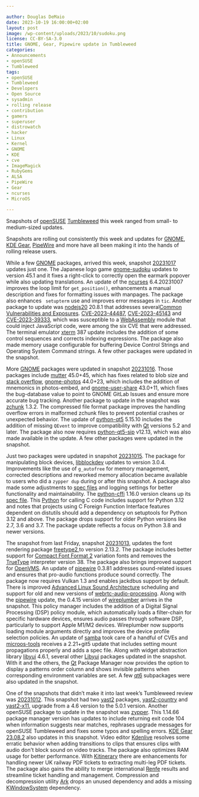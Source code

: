 ```yaml
---

author: Douglas DeMaio 
date: 2023-10-19 16:00:00+02:00
layout: post
image: /wp-content/uploads/2023/10/sudoku.png
license: CC-BY-SA-3.0
title: GNOME, Gear, Pipewire update in Tumbleweed 
categories:
- Announcements
- openSUSE
- Tumbleweed
tags:
- openSUSE
- Tumbleweed
- Developers
- Open Source
- sysadmin
- rolling release
- contribution
- gamers
- superuser
- distrowatch
- hacker
- Linux
- Kernel
- GNOME
- KDE
- cve
- ImageMagick
- RubyGems
- ALSA
- PipeWire
- Gear
- ncurses
- MicroOS

---
```


Snapshots of [openSUSE](https://get.opensuse.org/) [Tumbleweed](https://get.opensuse.org/tumbleweed/) this week ranged from small- to medium-sized updates.

Snapshots are rolling out consistently this week and updates for [GNOME](https://www.gnome.org/), [KDE Gear](https://kde.org/announcements/gear/23.08.2/), [PipeWire](https://pipewire.org/) and more have all been making it into the hands of rolling release users.

While a few [GNOME](https://www.gnome.org/) packages, arrived this week, snapshot [20231017](https://lists.opensuse.org/archives/list/factory@lists.opensuse.org/thread/3FW2SDUUCTGP4PYPLI6OVMEXERUY4QAD/) updates just one. The Japanese logo game [gnome-sudoku](https://wiki.gnome.org/Apps/Sudoku) updates to version 45.1 and it fixes a right-click to correctly open the earmark popover while also updating translations. An update of the [ncurses](https://en.wikipedia.org/wiki/Ncurses) 6.4.20231007 improves the loop limit for `get_position()`, enhancements a manual description and fixes for formatting issues with manpages. The package also enhances ` setupterm`  use and improves error messages in `tic`. Another package to update was [nodejs20](https://nodejs.org/en/) 20.8.1 that addresses several[Common Vulnerabilities and Exposures](https://en.wikipedia.org/wiki/Common_Vulnerabilities_and_Exposures). [CVE-2023-44487](https://www.suse.com/security/cve/CVE-2023-44487.html), [CVE-2023-45143](https://www.suse.com/security/cve/CVE-2023-45143.html) and [CVE-2023-39333](https://www.suse.com/security/cve/CVE-2023-39333.html), which was susceptible to a [WebAssembly](https://webassembly.org/) module that could inject JavaScript code, were among the six CVE that were addressed. The terminal emulator [xterm](https://invisible-island.net/xterm/) 387 update includes the addition of some control sequences and corrects indexing expressions. The package also made memory usage configurable for buffering Device Control Strings and Operating System Command strings. A few other packages were updated in the snapshot.

More [GNOME](https://www.gnome.org/) packages were updated in snapshot [20231016](https://lists.opensuse.org/archives/list/factory@lists.opensuse.org/thread/QP4OCB6TXFJG4VSCYUYCAPMQZX3DSXN4/). Those packages include [mutter](https://gitlab.gnome.org/GNOME/mutter) 45.0+45, which has fixes related to blob size and [stack overflow](https://en.wikipedia.org/wiki/Stack_overflow), [gnome-photos](https://wiki.gnome.org/Apps/Photos) 44.0+23, which includes the addition of mnemonics in photos-embed, and [gnome-user-share](https://gitlab.gnome.org/GNOME/gnome-user-share) 43.0+11, which fixes the bug-database value to point to GNOME GitLab Issues and ensure more accurate bug tracking. Another package to update in the snapshot was [zchunk](https://github.com/zchunk/zchunk) 1.3.2. The compressed file format package improves the handling overflow errors in malformed zchunk files to prevent potential crashes or unexpected behavior. The update of [python-qt5](https://pypi.org/project/PyQt5/) 5.15.10 includes the addition of missing `QEvent` to improve compatibility with [Qt](https://www.qt.io/) versions 5.2 and later. The package also now requires [python-qt5-sip](https://pypi.org/project/PyQt5-sip/) v12.13, which was also made available in the update. A few other packages were updated in the snapshot.

Just two packages were updated in snapshot [20231015](https://lists.opensuse.org/archives/list/factory@lists.opensuse.org/thread/TZHXB57VEFZSP3TSTUEVADAFQRWIYQHK/). The package for manipulating block devices, [libblockdev](https://github.com/storaged-project/libblockdev) updates to version 3.0.4. Improvements like the use of `g_autofree` for memory management, corrected descriptions and reworked memory allocation became available to users who did a `zypper dup` during or after this snapshot. A package also made some adjustments to [spec files](https://en.opensuse.org/openSUSE:Specfile_guidelines) and logging settings for better functionality and maintainability. The [python-cffi](https://pypi.org/project/cffi/) 1.16.0 version cleans up its [spec file](https://en.opensuse.org/openSUSE:Specfile_guidelines). This [Python](https://www.python.org/) for calling C code includes support for Python 3.12 and notes that projects using C Foreign Function Interface features dependent on distutils should add a dependency on setuptools for Python 3.12 and above. The package drops support for older Python versions like 2.7, 3.6 and 3.7. The package update reflects a focus on Python 3.8 and newer versions.

The snapshot from last Friday, snapshot [20231013](https://lists.opensuse.org/archives/list/factory@lists.opensuse.org/thread/DMXFWCBBBD4ASLEIJSGBFTG4R4Y67LQS/), updates the font rendering package [freetype2 ](https://freetype.org/) to version 2.13.2. The package includes better support for [Compact Font Format 2](https://en.wikipedia.org/wiki/PostScript_fonts) variation fonts and removes the [TrueType](https://en.wikipedia.org/wiki/TrueType) interpreter version 38. The package also brings improved support for [OpenVMS](https://vmssoftware.com/). An update of [pipewire](https://pipewire.org/) 0.3.81 addresses sound-related issues and ensures that pro-audio functions produce sound correctly. The package now requires Vulkan 1.3 and enables jackdbus support by default. There is improved [Advanced Linux Sound Architecture](https://en.wikipedia.org/wiki/Advanced_Linux_Sound_Architecture) scheduling and support for old and new versions of [webrtc-audio-processing](https://freedesktop.org/software/pulseaudio/webrtc-audio-processing/). Along with the [pipewire](https://pipewire.org/) update, the 0.4.15 version of [wireplumber](https://github.com/PipeWire/wireplumber) arrives in the snapshot. This policy manager includes the addition of a Digital Signal Processing (DSP) policy module, which automatically loads a filter-chain for specific hardware devices, ensures audio passes through software DSP, particularly to support Apple M1/M2 devices. Wireplumber now supports loading module arguments directly and improves the device profile selection policies. An update of  [samba](https://www.samba.org/) took care of a handful of CVEs and [microos-tools](https://github.com/openSUSE/microos-tools) receives a 2.21+git5 update that includes setting mount propagations properly and adds a spec file. Along with widget abstraction library [libyui](https://github.com/libyui) 4.6.1, several other [Libyui](https://github.com/libyui) packages updated in the snapshot. With it and the others, the [Qt](https://www.qt.io/) Package Manager now provides the option to display a patterns order column and shows invisible patterns when corresponding environment variables are set. A few [qt6](https://www.qt.io/) subpackages were also updated in the snapshot. 

One of the snapshots that didn’t make it into last week’s Tumbleweed review was [20231012](https://lists.opensuse.org/archives/list/factory@lists.opensuse.org/thread/J7MJ4V62RUAICMJRMFB52CCUM6ABUXJA/). This snapshot had two  [yast2](https://github.com/yast/yast-yast2) packages, [yast2-country](https://github.com/yast/yast-country) and  [yast2-x11](https://github.com/yast/yast-x11), upgrade from a 4.6 version to the 5.0.1 version. Another openSUSE package to update in the snapshot was [zypper](https://github.com/openSUSE/zypper). This 1.14.66 package manager version has updates to include returning exit code 104 when information suggests near matches, rephrases upgrade messages for openSUSE Tumbleweed and fixes some typos and spelling errors. [KDE Gear 23.08.2](https://kde.org/announcements/gear/23.08.2/) also updates in this snapshot. Video editor [Kdenlive](https://kdenlive.org/en/) resolves some erratic behavior when adding transitions to clips that ensures clips with audio don't block sound on video tracks. The package also optimizes RAM usage for better performance. With [Kitinerary](https://invent.kde.org/pim/kitinerary) there are enhancements for handling newer UK railway PDF tickets to extracting multi-leg PDF tickets. The package also gains the ability to merge international [Renfe](https://www.renfe.com) results and streamline ticket handling and management. Compression and decompression utility [Ark](https://apps.kde.org/ark/) drops an unused dependency and adds a missing [KWindowSystem](https://api.kde.org/frameworks/kwindowsystem/html/) dependency.

<meta name="openSUSE, Tumbleweed, Developers, sysadmin, user, Open Source, rolling release, gamers, superuser, distrowatch, hacker, Linux, kernel, gnome, cve, vulkan, imagemagick, ruby, gear, KDE, PipeWire " content="HTML,CSS,XML,JavaScript">
